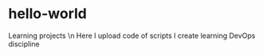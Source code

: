 # hello-world
Learning projects \n
Here I upload code of scripts I create learning DevOps discipline
